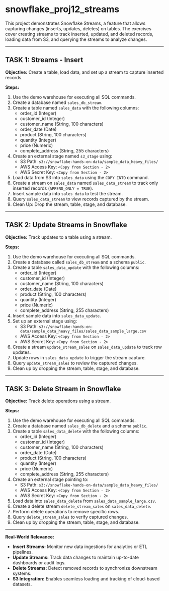 # snowflake_proj12_streams

This project demonstrates Snowflake Streams, a feature that allows capturing changes (inserts, updates, deletes) on tables. The exercises cover creating streams to track inserted, updated, and deleted records, loading data from S3, and querying the streams to analyze changes.

---

## TASK 1: Streams - Insert

**Objective:** Create a table, load data, and set up a stream to capture inserted records.

**Steps:**

1. Use the demo warehouse for executing all SQL commands.  
2. Create a database named `sales_db_stream`.  
3. Create a table named `sales_data` with the following columns:  
   - order_id (Integer)  
   - customer_id (Integer)  
   - customer_name (String, 100 characters)  
   - order_date (Date)  
   - product (String, 100 characters)  
   - quantity (Integer)  
   - price (Numeric)  
   - complete_address (String, 255 characters)  
4. Create an external stage named `s3_stage` using:  
   - S3 Path: `s3://snowflake-hands-on-data/sample_data_heavy_files/`  
   - AWS Access Key: `<Copy from Section - 2>`  
   - AWS Secret Key: `<Copy from Section - 2>`  
5. Load data from S3 into `sales_data` using the `COPY INTO` command.  
6. Create a stream on `sales_data` named `sales_data_stream` to track only inserted records (`APPEND_ONLY = TRUE`).  
7. Insert sample data into `sales_data` to test the stream.  
8. Query `sales_data_stream` to view records captured by the stream.  
9. Clean Up: Drop the stream, table, stage, and database.

---

## TASK 2: Update Streams in Snowflake

**Objective:** Track updates to a table using a stream.

**Steps:**

1. Use the demo warehouse for executing all SQL commands.  
2. Create a database called `sales_db_stream` and a schema `public`.  
3. Create a table `sales_data_update` with the following columns:  
   - order_id (Integer)  
   - customer_id (Integer)  
   - customer_name (String, 100 characters)  
   - order_date (Date)  
   - product (String, 100 characters)  
   - quantity (Integer)  
   - price (Numeric)  
   - complete_address (String, 255 characters)  
4. Insert sample data into `sales_data_update`.  
5. Set up an external stage using:  
   - S3 Path: `s3://snowflake-hands-on-data/sample_data_heavy_files/sales_data_sample_large.csv`  
   - AWS Access Key: `<Copy from Section - 2>`  
   - AWS Secret Key: `<Copy from Section - 2>`  
6. Create a stream `update_stream_sales` on `sales_data_update` to track row updates.  
7. Update rows in `sales_data_update` to trigger the stream capture.  
8. Query `update_stream_sales` to review the captured changes.  
9. Clean up by dropping the stream, table, stage, and database.

---

## TASK 3: Delete Stream in Snowflake

**Objective:** Track delete operations using a stream.

**Steps:**

1. Use the demo warehouse for executing all SQL commands.  
2. Create a database named `sales_db_delete` and a schema `public`.  
3. Create a table `sales_data_delete` with the following columns:  
   - order_id (Integer)  
   - customer_id (Integer)  
   - customer_name (String, 100 characters)  
   - order_date (Date)  
   - product (String, 100 characters)  
   - quantity (Integer)  
   - price (Numeric)  
   - complete_address (String, 255 characters)  
4. Create an external stage pointing to:  
   - S3 Path: `s3://snowflake-hands-on-data/sample_data_heavy_files/`  
   - AWS Access Key: `<Copy from Section - 2>`  
   - AWS Secret Key: `<Copy from Section - 2>`  
5. Load data into `sales_data_delete` from `sales_data_sample_large.csv`.  
6. Create a delete stream `delete_stream_sales` on `sales_data_delete`.  
7. Perform delete operations to remove specific rows.  
8. Query `delete_stream_sales` to verify captured changes.  
9. Clean up by dropping the stream, table, stage, and database.

---

**Real-World Relevance:**

- **Insert Streams:** Monitor new data ingestions for analytics or ETL pipelines.  
- **Update Streams:** Track data changes to maintain up-to-date dashboards or audit logs.  
- **Delete Streams:** Detect removed records to synchronize downstream systems.  
- **S3 Integration:** Enables seamless loading and tracking of cloud-based datasets.  
